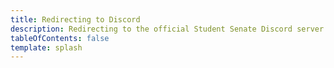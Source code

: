```yaml
---
title: Redirecting to Discord
description: Redirecting to the official Student Senate Discord server...
tableOfContents: false
template: splash
---
```


<script>
window.location.href = "https://discord.com/invite/Qh6safJNwM";
</script>
